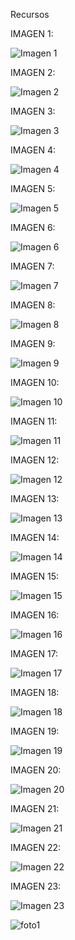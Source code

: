 Recursos

IMAGEN 1:

![Imagen 1](https://github.com/user-attachments/assets/5650fd6d-401d-41ea-bc34-404e968f65fd)

IMAGEN 2:

![Imagen 2](https://github.com/user-attachments/assets/a25d9176-f953-4cc3-b9f2-675540b08220)

IMAGEN 3:

![Imagen 3](https://github.com/user-attachments/assets/9d147312-e523-45eb-bfc5-42f640a671c0)

IMAGEN 4:

![Imagen 4](https://github.com/user-attachments/assets/cc623d1f-ce74-44d3-8cbb-ff2c5d872101)

IMAGEN 5:

![Imagen 5](https://github.com/user-attachments/assets/c95f814f-336e-4d41-b933-af1c96c48c43)

IMAGEN 6:

![Imagen 6](https://github.com/user-attachments/assets/c58504a9-2bb1-48cc-9054-7e2168ef593d)

IMAGEN 7:

![Imagen 7](https://github.com/user-attachments/assets/fc934be6-1242-4f72-ae7f-f132f459cd38)

IMAGEN 8:

![Imagen 8](https://github.com/user-attachments/assets/42589414-84d8-44db-8d96-f3aee5673a6c)

IMAGEN 9:

![Imagen 9](https://github.com/user-attachments/assets/2b2adce1-563f-4b26-b009-7719be60070f)

IMAGEN 10:

![Imagen 10](https://github.com/user-attachments/assets/69281675-2ed0-498f-8e73-b656eea6bacc)

IMAGEN 11:

![Imagen 11](https://github.com/user-attachments/assets/9d07e77b-4580-43f0-8ccb-b06aa17957c6)

IMAGEN 12:

![Imagen 12](https://github.com/user-attachments/assets/fb9c1f71-b656-403e-ba7d-fbf0ab1b003b)

IMAGEN 13:

![Imagen 13](https://github.com/user-attachments/assets/52d3f63d-f0de-4d14-ba56-f4a302a0676d)

IMAGEN 14:

![Imagen 14](https://github.com/user-attachments/assets/7a162675-8ff4-4f25-90b3-b3215e33958e)

IMAGEN 15:

![Imagen 15](https://github.com/user-attachments/assets/b1ef4ba8-10dc-4a3f-8b26-050b78ad0a81)

IMAGEN 16:

![Imagen 16](https://github.com/user-attachments/assets/271089be-95ad-4353-a0b7-1aed983a3fee)

IMAGEN 17:

![Imagen 17](https://github.com/user-attachments/assets/ec532003-cc94-4d11-bd93-054b67500129)

IMAGEN 18:

![Imagen 18](https://github.com/user-attachments/assets/28e5b6ba-46e0-4610-ae09-fbe3880ebfdc)

IMAGEN 19:

![Imagen 19](https://github.com/user-attachments/assets/a31847d2-a5d3-43ca-a305-cb94147139f9)


IMAGEN 20:

![Imagen 20](https://github.com/user-attachments/assets/23cc52ce-a7c1-4c50-8870-2d755b23e41b)


IMAGEN 21:

![Imagen 21](https://github.com/user-attachments/assets/66fbcfff-5986-445e-b26d-a2f31f271d31)


IMAGEN 22:

![Imagen 22](https://github.com/user-attachments/assets/cd495310-9240-43ed-a389-0ee2a45dee37)

IMAGEN 23:

![Imagen 23](https://github.com/user-attachments/assets/26aadb5a-82d1-4329-b6b7-dc8008bd2eb5)

![foto1](https://github.com/user-attachments/assets/61dbfbf5-35fd-4b7c-8ee8-c0bb4f994c6c)





